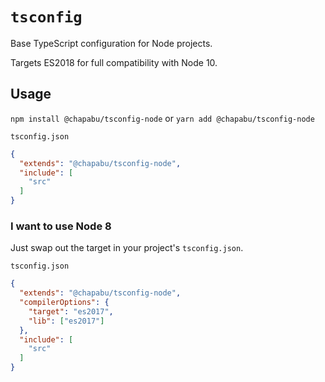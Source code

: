 # `tsconfig`

Base TypeScript configuration for Node projects.

Targets ES2018 for full compatibility with Node 10.

## Usage

`npm install @chapabu/tsconfig-node`  or `yarn add @chapabu/tsconfig-node`

`tsconfig.json`

```json
{
  "extends": "@chapabu/tsconfig-node",
  "include": [
    "src"
  ]
}
```

### I want to use Node 8

Just swap out the target in your project's `tsconfig.json`.

`tsconfig.json`

```json
{
  "extends": "@chapabu/tsconfig-node",
  "compilerOptions": {
    "target": "es2017",
    "lib": ["es2017"]
  },
  "include": [
    "src"
  ]
}
```
